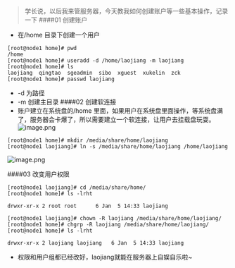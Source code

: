 > 学长说，以后我来管服务器，今天教我如何创建账户等一些基本操作，记录一下
####01 创建账户
- 在/home 目录下创建一个用户
```
[root@node1 home]# pwd
/home
[root@node1 home]# useradd -d /home/laojiang -m laojiang
[root@node1 home]# ls
laojiang  qingtao  sgeadmin  sibo  xguest  xukelin  zck
[root@node1 home]# passwd laojiang 
```
- -d 为路径
- -m 创建主目录
####02 创建软连接
- 账户建立在系统盘的/home 里面，如果用户在系统盘里面操作，等系统盘满了，服务器会卡爆了，所以需要建立一个软连接，让用户去挂载盘玩耍。
![image.png](http://upload-images.jianshu.io/upload_images/6634703-aabd0c3eb771e53a.png?imageMogr2/auto-orient/strip%7CimageView2/2/w/1240)
```
[root@node1 home]# mkdir /media/share/home/laojiang
[root@node1 laojiang]# ln -s /media/share/home/laojiang /home/laojiang
```
![image.png](http://upload-images.jianshu.io/upload_images/6634703-ea4ce3359fe6c861.png?imageMogr2/auto-orient/strip%7CimageView2/2/w/1240)

####03 改变用户权限
```
[root@node1 laojiang]# cd /media/share/home/
[root@node1 home]# ls -lrht

drwxr-xr-x 2 root root      6 Jan  5 14:33 laojiang

[root@node1 laojiang]# chown -R laojiang /media/share/home/laojiang/
[root@node1 home]# chgrp -R laojiang /media/share/home/laojiang/
[root@node1 home]# ls -lrht

drwxr-xr-x 2 laojiang laojiang   6 Jan  5 14:33 laojiang

```
- 权限和用户组都已经改好，laojiang就能在服务器上自娱自乐啦~
